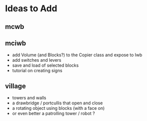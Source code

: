 Ideas to Add
============

mcwb
----

mciwb
-----

  - add Volume (and Blocks?) to the Copier class and expose to Iwb
  - add switches and levers
  - save and load of selected blocks
  - tutorial on creating signs

village
-------

  - towers and walls
  - a drawbridge / portcullis that open and close
  - a rotating object using blocks (with a face on)
  - or even better a patrolling tower / robot ? 
